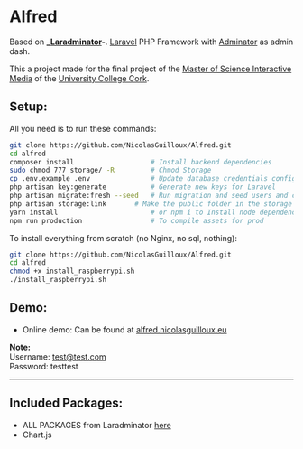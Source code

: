 # Alfred

Based on **_[Laradminator](https://github.com/kossa/laradminator)-**.
[Laravel](https://laravel.com/) PHP Framework with [Adminator](https://github.com/puikinsh/Adminator-admin-dashboard) as admin dash.

This a project made for the final project of the [Master of Science Interactive Media](https://www.ucc.ie/en/ckr05/) of the [University College Cork](https://www.ucc.ie/).


## Setup:
All you need is to run these commands:
```bash
git clone https://github.com/NicolasGuilloux/Alfred.git
cd alfred
composer install                   # Install backend dependencies
sudo chmod 777 storage/ -R         # Chmod Storage
cp .env.example .env               # Update database credentials configuration
php artisan key:generate           # Generate new keys for Laravel
php artisan migrate:fresh --seed   # Run migration and seed users and categories for testing
php artisan storage:link	   # Make the public folder in the storage accessible from a link
yarn install                       # or npm i to Install node dependencies
npm run production                 # To compile assets for prod
```

To install everything from scratch (no Nginx, no sql, nothing):
```bash
git clone https://github.com/NicolasGuilloux/Alfred.git
cd alfred
chmod +x install_raspberrypi.sh
./install_raspberrypi.sh
```


## Demo:
- Online demo: Can be found at [alfred.nicolasguilloux.eu](http://alfred.nicolasguilloux.eu/)

**Note:**  
Username: test@test.com      
Password: testtest

***

## Included Packages:

* ALL PACKAGES from Laradminator [here](https://github.com/kossa/laradminator#included-packages)
* Chart.js
